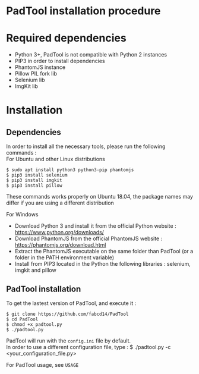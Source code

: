 PadTool installation procedure
==============================

Required dependencies
=====================
* Python 3+, PadTool is not compatible with Python 2 instances
* PIP3 in order to install dependencies
* PhantomJS instance
* Pillow PIL fork lib
* Selenium lib
* ImgKit lib

Installation
============

Dependencies
------------

In order to install all the necessary tools, please run the following commands :   
For Ubuntu and other Linux distributions   

    $ sudo apt install python3 python3-pip phantomjs
    $ pip3 install selenium
    $ pip3 install imgkit
    $ pip3 install pillow

These commands works properly on Ubuntu 18.04, the package names may differ if you are using a different distribution

For Windows

* Download Python 3 and install it from the official Python website : https://www.python.org/downloads/
* Download PhantomJS from the official PhantomJS website : https://phantomjs.org/download.html
* Extract the PhantomJS executable on the same folder than PadTool (or a folder in the PATH environment variable)
* Install from PIP3 located in the Python the following libraries : selenium, imgkit and pillow

PadTool installation
--------------------

To get the lastest version of PadTool, and execute it :

    $ git clone https://github.com/fabcd14/PadTool
    $ cd PadTool
    $ chmod +x padtool.py
    $ ./padtool.py

PadTool will run with the `config.ini` file by default.   
In order to use a different configuration file, type :
    $ ./padtool.py -c <your_configuration_file.py>

For PadTool usage, see `USAGE`
